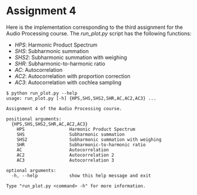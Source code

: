 # Assignment 4

Here is the implementation corresponding to the third assignment for the Audio Processing course. The *run_plot.py* script has the following functions:
- *HPS*: Harmonic Product Spectrum
- *SHS*: Subharmonic summation
- *SHS2*: Subharmonic summation with weighing
- *SHR*: Subharmonic-to-harmonic ratio
- *AC*: Autocorrelation
- *AC2*: Autocorrelation with proportion correction
- *AC3*: Autocorrelation with cochlea sampling


```
$ python run_plot.py --help
usage: run_plot.py [-h] {HPS,SHS,SHS2,SHR,AC,AC2,AC3} ...

Assignment 4 of the Audio Processing course.

positional arguments:
  {HPS,SHS,SHS2,SHR,AC,AC2,AC3}
    HPS                 Harmonic Product Spectrum
    SHS                 Subharmonic summation
    SHS2                Subharmonic summation with weighing
    SHR                 Subharmonic-to-harmonic ratio
    AC                  Autocorrelation
    AC2                 Autocorrelation 2
    AC3                 Autocorrelation 3

optional arguments:
  -h, --help            show this help message and exit

Type "run_plot.py <command> -h" for more information.

```
